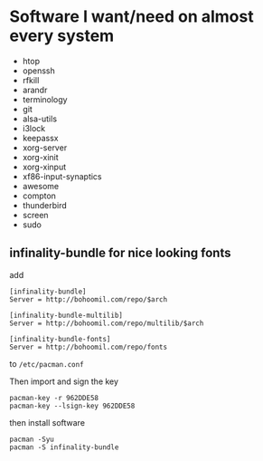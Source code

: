 # Software I want/need on almost every system
- htop
- openssh
- rfkill
- arandr
- terminology
- git
- alsa-utils
- i3lock
- keepassx
- xorg-server
- xorg-xinit
- xorg-xinput
- xf86-input-synaptics
- awesome
- compton
- thunderbird
- screen
- sudo

## infinality-bundle for nice looking fonts
add
```
[infinality-bundle]
Server = http://bohoomil.com/repo/$arch

[infinality-bundle-multilib]
Server = http://bohoomil.com/repo/multilib/$arch

[infinality-bundle-fonts]
Server = http://bohoomil.com/repo/fonts
```
to `/etc/pacman.conf`

Then import and sign the key
```
pacman-key -r 962DDE58
pacman-key --lsign-key 962DDE58
```
then install software
```
pacman -Syu
pacman -S infinality-bundle
```
